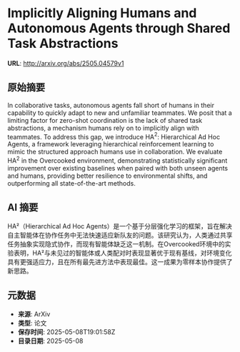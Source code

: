 # Implicitly Aligning Humans and Autonomous Agents through Shared Task Abstractions

**URL**: http://arxiv.org/abs/2505.04579v1

## 原始摘要

In collaborative tasks, autonomous agents fall short of humans in their
capability to quickly adapt to new and unfamiliar teammates. We posit that a
limiting factor for zero-shot coordination is the lack of shared task
abstractions, a mechanism humans rely on to implicitly align with teammates. To
address this gap, we introduce HA$^2$: Hierarchical Ad Hoc Agents, a framework
leveraging hierarchical reinforcement learning to mimic the structured approach
humans use in collaboration. We evaluate HA$^2$ in the Overcooked environment,
demonstrating statistically significant improvement over existing baselines
when paired with both unseen agents and humans, providing better resilience to
environmental shifts, and outperforming all state-of-the-art methods.


## AI 摘要

HA²（Hierarchical Ad Hoc Agents）是一个基于分层强化学习的框架，旨在解决自主智能体在协作任务中无法快速适应新队友的问题。该研究认为，人类通过共享任务抽象实现隐式协作，而现有智能体缺乏这一机制。在Overcooked环境中的实验表明，HA²与未见过的智能体或人类配对时表现显著优于现有基线，对环境变化具有更强适应力，且在所有最先进方法中表现最佳。这一成果为零样本协作提供了新思路。

## 元数据

- **来源**: ArXiv
- **类型**: 论文
- **保存时间**: 2025-05-08T19:01:58Z
- **目录日期**: 2025-05-08
